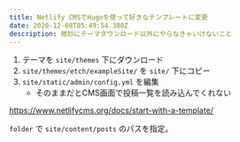 ```yaml
---
title: Netlify CMSでHugoを使って好きなテンプレートに変更
date: 2020-12-08T05:49:54.380Z
description: 微妙にテーマダウンロード以外にやらなきゃいけないこと
---
```

1. テーマを `site/themes` 下にダウンロード
1. `site/themes/etch/exampleSite/` を `site/` 下にコピー
1. `site/static/admin/config.yml` を編集
    - そのままだとCMS画面で投稿一覧を読み込んでくれない

https://www.netlifycms.org/docs/start-with-a-template/

`folder` で `site/content/posts` のパスを指定。
